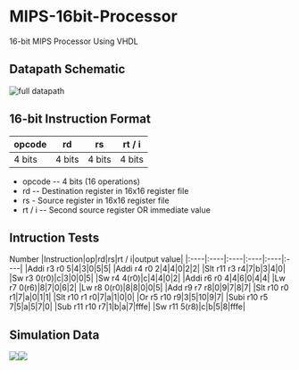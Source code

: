 # MIPS-16bit-Processor
16-bit MIPS Processor Using VHDL


## Datapath Schematic
![full datapath](https://user-images.githubusercontent.com/74878922/218163874-4b7e99d9-e874-45b5-a2a0-1b02af4a7e1a.jpg)

## 16-bit Instruction Format
| opcode | rd     | rs     | rt / i     
|--------|--------|--------|--------|
| 4 bits | 4 bits | 4 bits | 4 bits |
- opcode -- 4 bits (16 operations)
- rd -- Destination register in 16x16 register file
- rs - Source register in 16x16 register file
- rt / i -- Second source register OR immediate value

## Intruction Tests
Number
|Instruction|op|rd|rs|rt / i|output value|
|:----|:----|:----|:----|:----|:----|
|Addi r3 r0 5|4|3|0|5|5|
|Addi r4 r0 2|4|4|0|2|2|
|Slt r11 r3 r4|7|b|3|4|0|
|Sw r3 0(r0)|c|3|0|0|5|
|Sw r4 4(r0)|c|4|4|0|2|
|Addi r6 r0 4|4|6|0|4|4|
|Lw r7 0(r6)|8|7|0|6|2|
|Lw r8 0(r0)|8|8|0|0|5|
|Add r9 r7 r8|0|9|7|8|7|
|Slt r10 r0 r1|7|a|0|1|1|
|Slt r10 r1 r0|7|a|1|0|0|
|Or r5 r10 r9|3|5|10|9|7|
|Subi r10 r5 7|5|a|5|7|0|
|Sub r11 r10 r7|1|b|a|7|fffe|
|Sw r11 5(r8)|c|b|5|8|fffe|


## Simulation Data
![](https://lh3.googleusercontent.com/q9r_GU3_vELe9OhE2AeOe6Lb0dThx2pqFlfxfluP1ADDsWCHHD3gCvCwvNbZcOf7xbq73B9UFxggz4XYjTEEzkvhareuRpay4avqfnLorubPOCGC1O3qXgwcctHZiXf-5peDWUlLE_H2URufbUxwyA)![](https://lh4.googleusercontent.com/U3V-S_tzdWXNugEtpki3ZM4WYJ_lq_dw1JB4FgmfDjnylLfaaXjkB4MxFLneO_XUIgF4wPtGupKr9eFWum4RRV2cTN-rfys1kjqxukpSADkSLupWDAFgmIF5P2VvBj_JWXX9YlBZNLzorCbS_WvxTw)
